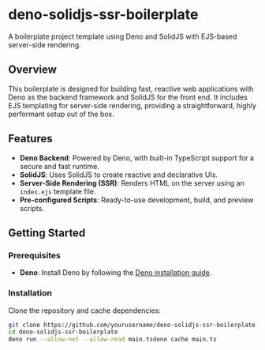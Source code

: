 # deno-solidjs-ssr-boilerplate

A boilerplate project template using Deno and SolidJS with EJS-based server-side rendering.

## Overview

This boilerplate is designed for building fast, reactive web applications with Deno as the backend framework and SolidJS for the front end. It includes EJS templating for server-side rendering, providing a straightforward, highly performant setup out of the box.

## Features

- **Deno Backend**: Powered by Deno, with built-in TypeScript support for a secure and fast runtime.
- **SolidJS**: Uses SolidJS to create reactive and declarative UIs.
- **Server-Side Rendering (SSR)**: Renders HTML on the server using an `index.ejs` template file.
- **Pre-configured Scripts**: Ready-to-use development, build, and preview scripts.

## Getting Started

### Prerequisites

- **Deno**: Install Deno by following the [Deno installation guide](https://deno.land/manual/getting_started/installation).

### Installation

Clone the repository and cache dependencies:

```bash
git clone https://github.com/yourusername/deno-solidjs-ssr-boilerplate.git
cd deno-solidjs-ssr-boilerplate
deno run --allow-net --allow-read main.tsdeno cache main.ts